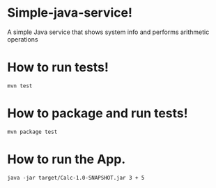 # Simple-java-service!
A simple Java service that shows system info and performs arithmetic operations

# How to run tests!
```
mvn test
```
# How to package and run tests!
```
mvn package test
```
# How to run the App.
```
java -jar target/Calc-1.0-SNAPSHOT.jar 3 + 5
```
